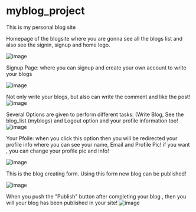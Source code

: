 # myblog_project
This is my personal blog site

Homepage of the blogsite where you  are gonna see all the blogs list and also see the signin, signup and home logo.

![image](https://user-images.githubusercontent.com/39822204/215565575-07ef9cb6-5744-459b-ac31-c1e6581d4761.png)

Signup Page: where you can signup and create your own account to write your blogs

![image](https://user-images.githubusercontent.com/39822204/215566150-73a2f636-6bde-439a-9e76-6308ee3be9d4.png)


Not only write your blogs, but also can write the comment and like the post!
![image](https://user-images.githubusercontent.com/39822204/215566939-5bc97c43-c5e9-4e4b-85fd-0820826906db.png)


Several Options are given to perform different tasks: (Write Blog, See the blog_list (myblogs) and Logout option and your profile information too!
![image](https://user-images.githubusercontent.com/39822204/215564883-a66159f2-4c5a-49f7-a2f6-1440240cad5c.png)

Your Pfoile: when you click this option then you will be redirected your profile info where you can see your name, Email and Profile Pic! if you want , you can change your profile pic and info!

![image](https://user-images.githubusercontent.com/39822204/215567602-1fa57361-eeff-4c0e-a9e5-2589dc846535.png)



This is the blog creating form. Using this form new blog can be published!

![image](https://user-images.githubusercontent.com/39822204/215561750-7e79d19e-1864-4974-b504-9ca7fc57d66f.png)

When you push the "Publish" button after completing your blog , then you will your blog has been published in your site!
![image](https://user-images.githubusercontent.com/39822204/215564673-fbb83baa-7209-409e-a4bb-cb7952e69ed0.png)



